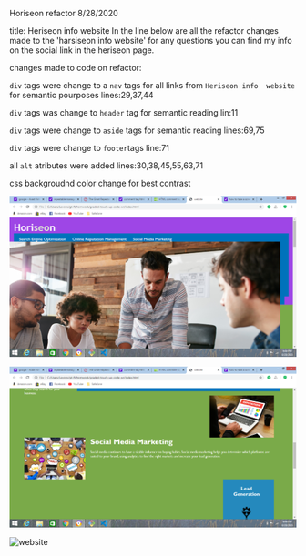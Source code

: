 Horiseon refactor   8/28/2020

 title: Heriseon info website
In the line below are all the refactor changes made to the 'harsiseon info website' for any questions you can find my info on the social link in the heriseon page.



changes made to code on refactor:

 `div` tags were change to a `nav` tags for all links from `Heriseon info  website` for semantic pourposes
lines:29,37,44

`div` tags was change to `header` tag for semantic reading
lin:11

`div` tags were change to `aside` tags for semantic reading
lines:69,75

`div` tags were change to `footer`tags
line:71

all `alt` atributes were added
lines:30,38,45,55,63,71

css backgroudnd color change for best contrast

![screenshot](./assets/images/Screenshot.png)

![screenshot](./assets/images/Screenshot44.png)

![website](https://wilmer88.github.io/graded-touch-up-code-wr/)